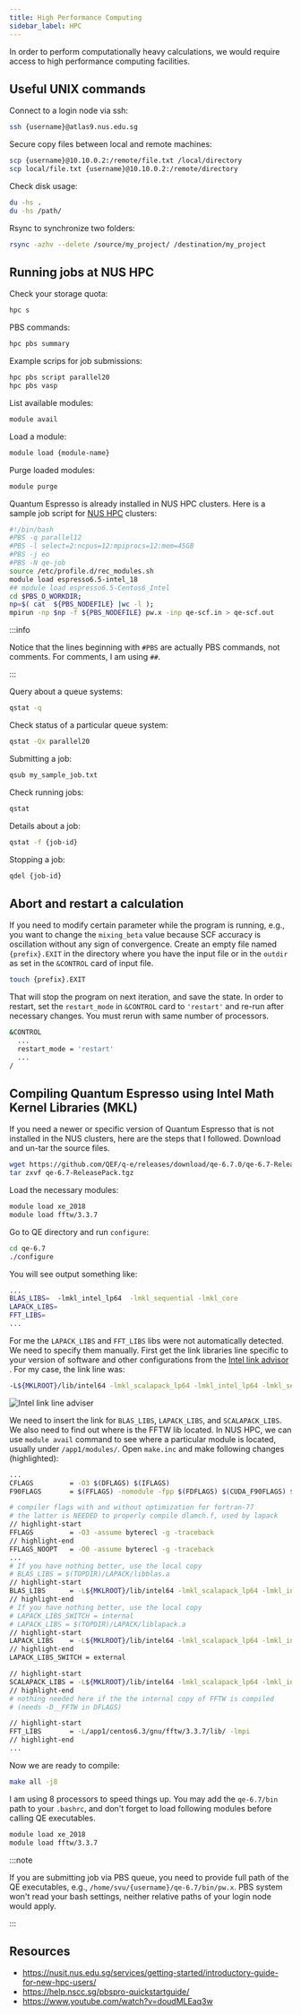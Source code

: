 ```yaml
---
title: High Performance Computing
sidebar_label: HPC
---
```

In order to perform computationally heavy calculations, we would require access
to high performance computing facilities.

## Useful UNIX commands

Connect to a login node via ssh:
```bash
ssh {username}@atlas9.nus.edu.sg
```

Secure copy files between local and remote machines:
```bash
scp {username}@10.10.0.2:/remote/file.txt /local/directory
scp local/file.txt {username}@10.10.0.2:/remote/directory
```

Check disk usage:
```bash
du -hs .
du -hs /path/
```

Rsync to synchronize two folders:
```bash
rsync -azhv --delete /source/my_project/ /destination/my_project
```

## Running jobs at NUS HPC

Check your storage quota:
```bash
hpc s
```

PBS commands:
```bash
hpc pbs summary
```

Example scrips for job submissions:
```bash
hpc pbs script parallel20
hpc pbs vasp
```

List available modules:
```bash
module avail
```

Load a module:
```bash
module load {module-name}
```

Purge loaded modules:
```bash
module purge
```

Quantum Espresso is already installed in NUS HPC clusters. Here is a sample job
script for [NUS HPC](https://nusit.nus.edu.sg/hpc/) clusters:
```bash title="my_sample_job.txt"
#!/bin/bash
#PBS -q parallel12
#PBS -l select=2:ncpus=12:mpiprocs=12:mem=45GB
#PBS -j eo
#PBS -N qe-job
source /etc/profile.d/rec_modules.sh
module load espresso6.5-intel_18
## module load espresso6.5-Centos6_Intel
cd $PBS_O_WORKDIR;
np=$( cat  ${PBS_NODEFILE} |wc -l );
mpirun -np $np -f ${PBS_NODEFILE} pw.x -inp qe-scf.in > qe-scf.out
```

:::info

Notice that the lines beginning with `#PBS` are actually PBS commands, not
comments. For comments, I am using `##`.

:::

Query about a queue systems:
```bash
qstat -q
```

Check status of a particular queue system:
```bash
qstat -Qx parallel20
```

Submitting a job:
```bash
qsub my_sample_job.txt
```

Check running jobs:
```bash
qstat
```

Details about a job:
```bash
qstat -f {job-id}
```

Stopping a job:
```bash
qdel {job-id}
```

## Abort and restart a calculation

If you need to modify certain parameter while the program is running, e.g., you
want to change the `mixing_beta` value because SCF accuracy is oscillation
without any sign of convergence. Create an empty file named `{prefix}.EXIT` in
the directory where you have the input file or in the `outdir` as set in the
`&CONTROL` card of input file.
```bash
touch {prefix}.EXIT
```

That will stop the program on next iteration, and save the state. In order to
restart, set the `restart_mode` in `&CONTROL` card to `'restart'` and re-run
after necessary changes. You must rerun with same number of processors.

```bash
&CONTROL
  ...
  restart_mode = 'restart'
  ...
/
```

## Compiling Quantum Espresso using Intel Math Kernel Libraries (MKL)
If you need a newer or specific version of Quantum Espresso that is not
installed in the NUS clusters, here are the steps that I followed. Download and
un-tar the source files.
```bash
wget https://github.com/QEF/q-e/releases/download/qe-6.7.0/qe-6.7-ReleasePack.tgz
tar zxvf qe-6.7-ReleasePack.tgz
```

Load the necessary modules:
```bash
module load xe_2018
module load fftw/3.3.7
```

Go to QE directory and run `configure`:
```bash
cd qe-6.7
./configure
```

You will see output something like:
```bash
...
BLAS_LIBS=  -lmkl_intel_lp64  -lmkl_sequential -lmkl_core
LAPACK_LIBS=
FFT_LIBS=
...
```
For me the `LAPACK_LIBS` and `FFT_LIBS` libs were not automatically detected. We
need to specify them manually. First get the link libraries line specific to
your version of software and other configurations from the [Intel link advisor](
https://software.intel.com/content/www/us/en/develop/tools/oneapi/components/onemkl/link-line-advisor.html)
. For my case, the link line was:
```bash
-L${MKLROOT}/lib/intel64 -lmkl_scalapack_lp64 -lmkl_intel_lp64 -lmkl_sequential -lmkl_core -lmkl_blacs_intelmpi_lp64 -lpthread -lm -ldl
```

![Intel link line adviser](../../static/img/intel-link-line-adviser.png)

We need to insert the link for `BLAS_LIBS`, `LAPACK_LIBS`, and `SCALAPACK_LIBS`.
We also need to find out where is the FFTW lib located. In NUS HPC, we can use
`module avail` command to see where a particular module is located, usually
under `/app1/modules/`. Open `make.inc` and make following changes
(highlighted):
```bash title="make.inc"
...
CFLAGS         = -O3 $(DFLAGS) $(IFLAGS)
F90FLAGS       = $(FFLAGS) -nomodule -fpp $(FDFLAGS) $(CUDA_F90FLAGS) $(IFLAGS) $(MODFLAGS)

# compiler flags with and without optimization for fortran-77
# the latter is NEEDED to properly compile dlamch.f, used by lapack
// highlight-start
FFLAGS         = -O3 -assume byterecl -g -traceback
// highlight-end
FFLAGS_NOOPT   = -O0 -assume byterecl -g -traceback
...
# If you have nothing better, use the local copy
# BLAS_LIBS = $(TOPDIR)/LAPACK/libblas.a
// highlight-start
BLAS_LIBS      = -L${MKLROOT}/lib/intel64 -lmkl_scalapack_lp64 -lmkl_intel_lp64 -lmkl_sequential -lmkl_core -lmkl_blacs_intelmpi_lp64 -lpthread -lm -ldl
// highlight-end
# If you have nothing better, use the local copy
# LAPACK_LIBS_SWITCH = internal
# LAPACK_LIBS = $(TOPDIR)/LAPACK/liblapack.a
// highlight-start
LAPACK_LIBS    = -L${MKLROOT}/lib/intel64 -lmkl_scalapack_lp64 -lmkl_intel_lp64 -lmkl_sequential -lmkl_core -lmkl_blacs_intelmpi_lp64 -lpthread -lm -ldl
// highlight-end
LAPACK_LIBS_SWITCH = external

// highlight-start
SCALAPACK_LIBS = -L${MKLROOT}/lib/intel64 -lmkl_scalapack_lp64 -lmkl_intel_lp64 -lmkl_sequential -lmkl_core -lmkl_blacs_intelmpi_lp64 -lpthread -lm -ldl
// highlight-end
# nothing needed here if the the internal copy of FFTW is compiled
# (needs -D__FFTW in DFLAGS)

// highlight-start
FFT_LIBS       = -L/app1/centos6.3/gnu/fftw/3.3.7/lib/ -lmpi
// highlight-end
...
```

Now we are ready to compile:
```bash
make all -j8
```

I am using 8 processors to speed things up. You may add the `qe-6.7/bin` path to
your `.bashrc`, and don't forget to load following modules before calling QE
executables.

```bash
module load xe_2018
module load fftw/3.3.7
```

:::note

If you are submitting job via PBS queue, you need to provide full path of the QE
executables, e.g., `/home/svu/{username}/qe-6.7/bin/pw.x`. PBS system won't read
your bash settings, neither relative paths of your login node would apply.

:::

## Resources
- <https://nusit.nus.edu.sg/services/getting-started/introductory-guide-for-new-hpc-users/>
- <https://help.nscc.sg/pbspro-quickstartguide/>
- <https://www.youtube.com/watch?v=doudMLEaq3w>

